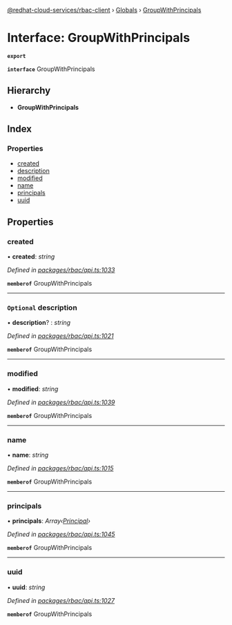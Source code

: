 [@redhat-cloud-services/rbac-client](../README.md) › [Globals](../globals.md) › [GroupWithPrincipals](groupwithprincipals.md)

# Interface: GroupWithPrincipals

**`export`** 

**`interface`** GroupWithPrincipals

## Hierarchy

* **GroupWithPrincipals**

## Index

### Properties

* [created](groupwithprincipals.md#created)
* [description](groupwithprincipals.md#optional-description)
* [modified](groupwithprincipals.md#modified)
* [name](groupwithprincipals.md#name)
* [principals](groupwithprincipals.md#principals)
* [uuid](groupwithprincipals.md#uuid)

## Properties

###  created

• **created**: *string*

*Defined in [packages/rbac/api.ts:1033](https://github.com/fhlavac/javascript-clients/blob/master/packages/rbac/api.ts#L1033)*

**`memberof`** GroupWithPrincipals

___

### `Optional` description

• **description**? : *string*

*Defined in [packages/rbac/api.ts:1021](https://github.com/fhlavac/javascript-clients/blob/master/packages/rbac/api.ts#L1021)*

**`memberof`** GroupWithPrincipals

___

###  modified

• **modified**: *string*

*Defined in [packages/rbac/api.ts:1039](https://github.com/fhlavac/javascript-clients/blob/master/packages/rbac/api.ts#L1039)*

**`memberof`** GroupWithPrincipals

___

###  name

• **name**: *string*

*Defined in [packages/rbac/api.ts:1015](https://github.com/fhlavac/javascript-clients/blob/master/packages/rbac/api.ts#L1015)*

**`memberof`** GroupWithPrincipals

___

###  principals

• **principals**: *Array‹[Principal](principal.md)›*

*Defined in [packages/rbac/api.ts:1045](https://github.com/fhlavac/javascript-clients/blob/master/packages/rbac/api.ts#L1045)*

**`memberof`** GroupWithPrincipals

___

###  uuid

• **uuid**: *string*

*Defined in [packages/rbac/api.ts:1027](https://github.com/fhlavac/javascript-clients/blob/master/packages/rbac/api.ts#L1027)*

**`memberof`** GroupWithPrincipals

